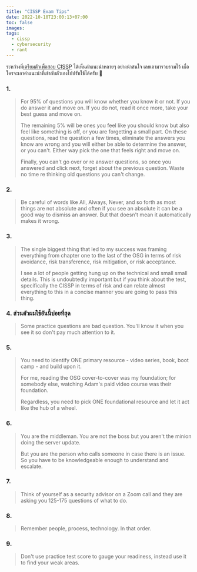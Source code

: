 ```yaml
---
title: "CISSP Exam Tips"
date: 2022-10-10T23:00:13+07:00
toc: false
images:
tags:
  - cissp
  - cybersecurity
  - rant
---
```


ระหว่างที่[เตรียมตัวเพื่อสอบ CISSP](/posts/cissp-exam-preparation-review) ได้เห็นคำแนะนำหลายๆ อย่างน่าสนใจ เลยเอามารวบรวมไว้ เผื่อใครจะเอาคำแนะนำที่เข้ากับตัวเองไปปรับใช้ได้ครับ 🙂

### 1.
> For 95% of questions you will know whether you know it or not. If you do answer it and move on. If you do not, read it once more, take your best guess and move on.
>
> The remaining 5% will be ones you feel like you should know but also feel like something is off, or you are forgetting a small part. On these questions, read the question a few times, eliminate the answers you know are wrong and you will either be able to determine the answer, or you can't. Either way pick the one that feels right and move on.
>
> Finally, you can't go over or re answer questions, so once you answered and click next, forget about the previous question. Waste no time re thinking old questions you can't change.

### 2.
> Be careful of words like All, Always, Never, and so forth as most things are not absolute and often if you see an absolute it can be a good way to dismiss an answer. But that doesn't mean it automatically makes it wrong.

### 3.
> The single biggest thing that led to my success was framing everything from chapter one to the last of the OSG in terms of risk avoidance, risk transference, risk mitigation, or risk acceptance.
>
> I see a lot of people getting hung up on the technical and small small details. This is undoubtedly important but if you think about the test, specifically the CISSP in terms of risk and can relate almost everything to this in a concise manner you are going to pass this thing. 

### 4. ส่วนตัวผมใช้อันนี้บ่อยที่สุด
> Some practice questions are bad question. You'll know it when you see it so don't pay much attention to it.

### 5.
> You need to identify ONE primary resource - video series, book, boot camp - and build upon it.
>
> For me, reading the OSG cover-to-cover was my foundation; for somebody else, watching Adam's paid video course was their foundation. 
>
> Regardless, you need to pick ONE foundational resource and let it act like the hub of a wheel.

### 6.
> You are the middleman. You are not the boss but you aren't the minion doing the server update.
>
> But you are the person who calls someone in case there is an issue. So you have to be knowledgeable enough to understand and escalate.

### 7.
> Think of yourself as a security advisor on a Zoom call and they are asking you 125-175 questions of what to do.

### 8.
> Remember people, process, technology. In that order.

### 9.
> Don't use practice test score to gauge your readiness, instead use it to find your weak areas.
